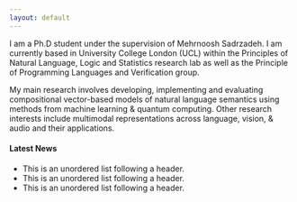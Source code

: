 ```yaml
---
layout: default
---
```


I am a Ph.D student under the supervision of Mehrnoosh Sadrzadeh. I am currently based in University College London (UCL) within the Principles of Natural Language, Logic and Statistics research lab as well as the Principle of Programming Languages and Verification group.

My main research involves developing, implementing and evaluating compositional vector-based models of natural language semantics using methods from machine learning & quantum computing. Other research interests include multimodal representations across language, vision, & audio and their applications.

#### Latest News

*   This is an unordered list following a header.
*   This is an unordered list following a header.
*   This is an unordered list following a header.
